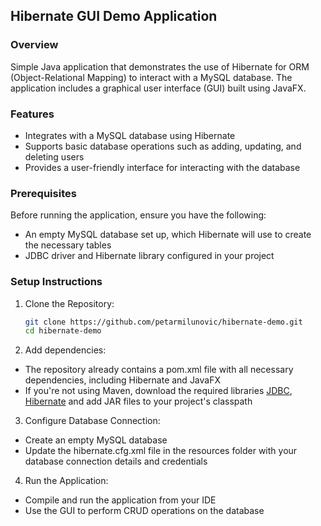 ## Hibernate GUI Demo Application

### Overview
Simple Java application that demonstrates the use of Hibernate for ORM (Object-Relational Mapping) to interact with a MySQL database. The application includes a graphical user interface (GUI) built using JavaFX.

### Features
- Integrates with a MySQL database using Hibernate
- Supports basic database operations such as adding, updating, and deleting users
- Provides a user-friendly interface for interacting with the database

### Prerequisites
Before running the application, ensure you have the following:
- An empty MySQL database set up, which Hibernate will use to create the necessary tables
- JDBC driver and Hibernate library configured in your project

### Setup Instructions

1. Clone the Repository:
   
   ```bash
   git clone https://github.com/petarmilunovic/hibernate-demo.git
   cd hibernate-demo

2. Add dependencies:
- The repository already contains a pom.xml file with all necessary dependencies, including Hibernate and JavaFX
- If you're not using Maven, download the required libraries [JDBC](https://downloads.mysql.com/archives/c-j/), [Hibernate](https://hibernate.org/orm/releases/6.6/#get-it) and add JAR files to your project's classpath
  
3. Configure Database Connection:
- Create an empty MySQL database
- Update the hibernate.cfg.xml file in the resources folder with your database connection details and credentials

4. Run the Application:
- Compile and run the application from your IDE
- Use the GUI to perform CRUD operations on the database
